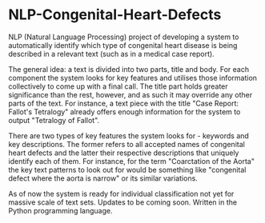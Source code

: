 # NLP-Congenital-Heart-Defects

NLP (Natural Language Processing) project of developing a system to automatically identify which type of congenital heart disease is being described in a relevant text (such as in a medical case report). 

The general idea: a text is divided into two parts, title and body. For each component the system looks for key features and utilises those information collectively to come up with a final call. The title part holds greater significance than the rest, however, and as such it may override any other parts of the text. 
For instance, a text piece with the title "Case Report: Fallot's Tetralogy" already offers enough information for the system to output "Tetralogy of Fallot".

There are two types of key features the system looks for - keywords and key descriptions. The former refers to all accepted names of congenital heart defects and the latter their respective descriptions that uniquely identify each of them. For instance, for the term "Coarctation of the Aorta" the key text patterns to look out for would be something like "congenital defect where the aorta is narrow" or its similar variations. 

As of now the system is ready for individual classification not yet for massive scale of text sets. Updates to be coming soon. 
Written in the Python programming language. 




